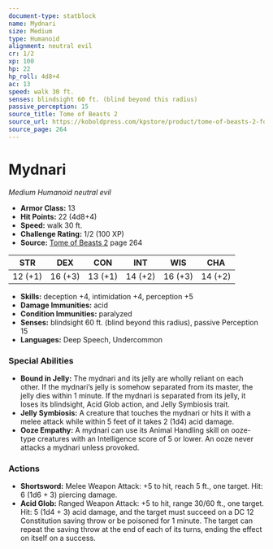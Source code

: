 ```yaml
---
document-type: statblock
name: Mydnari
size: Medium
type: Humanoid
alignment: neutral evil
cr: 1/2
xp: 100
hp: 22
hp_roll: 4d8+4
ac: 13
speed: walk 30 ft.
senses: blindsight 60 ft. (blind beyond this radius) 
passive_perception: 15
source_title: Tome of Beasts 2
source_url: https://koboldpress.com/kpstore/product/tome-of-beasts-2-for-5th-edition
source_page: 264
---
```


# Mydnari

*Medium* *Humanoid* *neutral evil*

- **Armor Class:** 13
- **Hit Points:** 22 (4d8+4)
- **Speed:** walk 30 ft.
- **Challenge Rating:** 1/2 (100 XP)
- **Source:** [Tome of Beasts 2](https://koboldpress.com/kpstore/product/tome-of-beasts-2-for-5th-edition) page 264

| STR | DEX | CON | INT | WIS | CHA |
| --- | --- | --- | --- | --- | --- |
| 12 (+1) | 16 (+3) | 13 (+1) | 14 (+2) | 16 (+3) | 14 (+2) |

- **Skills:** deception +4, intimidation +4, perception +5
- **Damage Immunities:** acid
- **Condition Immunities:** paralyzed
- **Senses:** blindsight 60 ft. (blind beyond this radius), passive Perception 15
- **Languages:** Deep Speech, Undercommon

### Special Abilities

- **Bound in Jelly:** The mydnari and its jelly are wholly reliant on each other. If the mydnari’s jelly is somehow separated from its master, the jelly dies within 1 minute. If the mydnari is separated from its jelly, it loses its blindsight, Acid Glob action, and Jelly Symbiosis trait.
- **Jelly Symbiosis:** A creature that touches the mydnari or hits it with a melee attack while within 5 feet of it takes 2 (1d4) acid damage.
- **Ooze Empathy:** A mydnari can use its Animal Handling skill on ooze-type creatures with an Intelligence score of 5 or lower. An ooze never attacks a mydnari unless provoked.

### Actions

- **Shortsword:** Melee Weapon Attack: +5 to hit, reach 5 ft., one target. Hit: 6 (1d6 + 3) piercing damage.
- **Acid Glob:** Ranged Weapon Attack: +5 to hit, range 30/60 ft., one target. Hit: 5 (1d4 + 3) acid damage, and the target must succeed on a DC 12 Constitution saving throw or be poisoned for 1 minute. The target can repeat the saving throw at the end of each of its turns, ending the effect on itself on a success.
